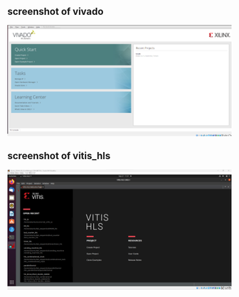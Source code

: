 ## screenshot of vivado
![Alt text](vivado.png)
## screenshot of vitis_hls
![Alt text](vitis_hls.png)
